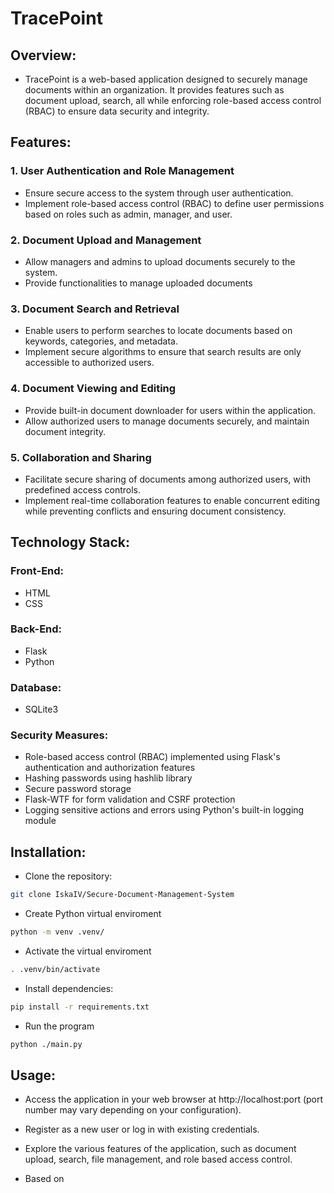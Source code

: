 # **TracePoint**

## Overview:

- TracePoint is a web-based application designed to securely manage documents within an organization.
It provides features such as document upload, search, all while enforcing role-based access control (RBAC) to ensure data security and integrity.

## Features:
### 1. User Authentication and Role Management
  - Ensure secure access to the system through user authentication.
  - Implement role-based access control (RBAC) to define user permissions based on roles such as admin, manager, and user. 

### 2. Document Upload and Management
  - Allow managers and admins to upload documents securely to the system.
  - Provide functionalities to manage uploaded documents

### 3. Document Search and Retrieval
  - Enable users to perform searches to locate documents based on keywords, categories, and metadata.
  - Implement secure algorithms to ensure that search results are only accessible to authorized users.

### 4. Document Viewing and Editing
  - Provide built-in document downloader for users within the application.
  - Allow authorized users to manage documents securely, and maintain document integrity.

### 5. Collaboration and Sharing
  - Facilitate secure sharing of documents among authorized users, with predefined access controls.
  - Implement real-time collaboration features to enable concurrent editing while preventing conflicts and ensuring document consistency.

## Technology Stack:


### Front-End:
  - HTML
  - CSS
    
### Back-End: 
  - Flask
  - Python

### Database:
  - SQLite3
 
### Security Measures:
  - Role-based access control (RBAC) implemented using Flask's authentication and authorization features
  - Hashing passwords using hashlib library
  - Secure password storage
  - Flask-WTF for form validation and CSRF protection
  - Logging sensitive actions and errors using Python's built-in logging module

## Installation:

- Clone the repository:
```bash
git clone IskaIV/Secure-Document-Management-System
```

- Create Python virtual enviroment
```bash
python -m venv .venv/
```

- Activate the  virtual enviroment
```bash
. .venv/bin/activate
```

- Install dependencies:
```bash
pip install -r requirements.txt
```

- Run the program
```bash
python ./main.py
```

## Usage:
- Access the application in your web browser at http://localhost:port (port number may vary depending on your configuration).
- Register as a new user or log in with existing credentials.
- Explore the various features of the application, such as document upload, search, file management, and role based access control.

- Based on 
